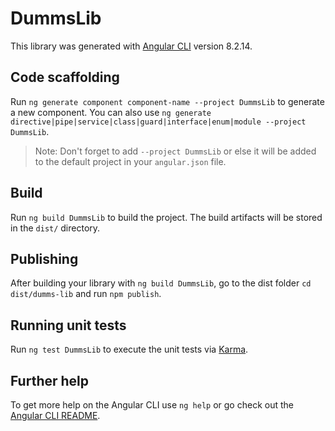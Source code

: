 # DummsLib

This library was generated with [Angular CLI](https://github.com/angular/angular-cli) version 8.2.14.

## Code scaffolding

Run `ng generate component component-name --project DummsLib` to generate a new component. You can also use `ng generate directive|pipe|service|class|guard|interface|enum|module --project DummsLib`.
> Note: Don't forget to add `--project DummsLib` or else it will be added to the default project in your `angular.json` file. 

## Build

Run `ng build DummsLib` to build the project. The build artifacts will be stored in the `dist/` directory.

## Publishing

After building your library with `ng build DummsLib`, go to the dist folder `cd dist/dumms-lib` and run `npm publish`.

## Running unit tests

Run `ng test DummsLib` to execute the unit tests via [Karma](https://karma-runner.github.io).

## Further help

To get more help on the Angular CLI use `ng help` or go check out the [Angular CLI README](https://github.com/angular/angular-cli/blob/master/README.md).
